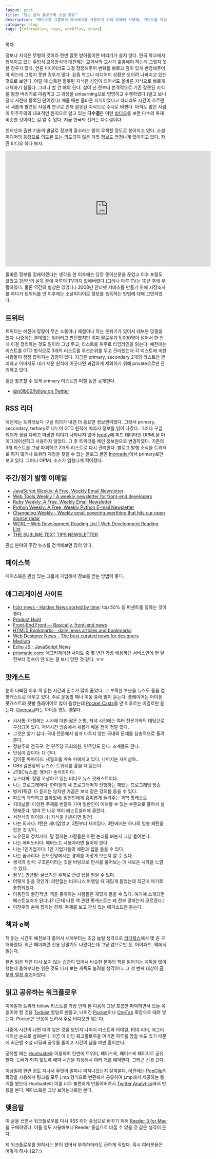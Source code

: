 ```yaml
---
layout: post
title: "정보 습득 플로우와 소셜 공유"
description: "페이스북 그룹에서 해시태그를 사용하기 위해 유래와 사용예, 가이드를 작성"
category: blog
tags: [information, news, workflow, share]
---
```


<div id="toc"><p class="toc_title">목차</p></div>


정보나 지식은 무형의 것이라 한번 잘못 받아들이면 버리기가 쉽지 않다. 한국 학교에서 행해지고 있는 주입식 교육방식의 대전제는 교과서와 교사가 훌륭해야 하는데 그렇지 못한 경우가 많다. 언론 미디어라도 그걸 정정해주어 변화를 빠르고 깊이 있게 반영해주어야 하는데 그렇지 못한 경우가 많다. 요즘 학교나 미디어의 상황은 오히려 나빠지고 있는 것으로 보인다. 어릴 때 습득한 잘못된 지식은 성인이 되어서도 올바른 지식으로 빠르게 대체하기 힘들다. 그러나 할 건 해야 한다. 십여 년 전부터 본격적으로 기존 잘못된 지식을 왕창 버리기로 마음먹고 그 과정을 unlearning으로 명명하고 수행하였다.(알고 보니 정식 사전에 등록된 단어였다) 배울 때는 올바른 지식이었다고 하더라도 시간이 흐르면서 새롭게 발견된 사실과 연구로 인해 잘못된 지식으로 수시로 바뀐다. 아직도 많은 사람이 민주주의의 대표적인 원칙으로 알고 있는 **다수결**은 이런 [비디오](https://youtu.be/Ugw3TlEaI1c)를 보면 다수의 독재 비슷한 것이라는 걸 알 수 있다. 지금 한국의 선거는 다수결이다.

인터넷과 출판 기술의 발달로 정보의 홍수라는 말이 무색할 정도로 쏟아지고 있다. 소셜미디어의 등장으로 의도된 또는 의도되지 않은 거짓 정보도 엄청나게 많아지고 있다. 잠깐 비디오 하나 보자.

<iframe width="640" height="360" src="https://www.youtube.com/embed/cSKGa_7XJkg?rel=0" frameborder="0" allowfullscreen></iframe>

올바른 정보를 접해야겠다는 생각을 한 이후에는 당장 종이신문을 끊었고 이후 포털도 끊었고 3년간의 설득 끝에 마루의 TV까지 없애버렸다.(그러나 마루 TV는 10년 후에 부활하였다. 물론 약간의 협상은 있었다.) 2008년 인터넷 서비스를 만들기 위해 시장조사를 하다가 트위터를 안 이후에는 소셜미디어로 정보를 습득하는 방법에 대해 고민하였다.

## 트위터

트위터는 예전에 맞팔이 무슨 소통이나 예절이니 하는 분위기가 있어서 대부분 맞팔을 했다. 나중에는 쓸데없는 일이라고 판단했지만 이미 팔로우가 5,000명이 넘어서 한 번에 이걸 정리하는 것도 일이라 그냥 두고, 리스트를 위주로 타임라인을 읽는다. 예전에는 리스트를 GTD 방식으로 3개의 리스트를 우선순위를 두고 관리했는데 각 리스트에 속한 사람들이 점점 많아지는 경향이 있다. 지금은 primary, secondary 2개의 리스트만 관리하고 이마저도 내가 세운 원칙에 어긋나면 과감하게 제외하기 위해 private으로만 관리하고 있다.

일단 참조할 수 있게 primary 리스트만 며칠 동안 공개한다.

* [@n0lb00/follow on Twitter](https://twitter.com/n0lb00/lists/follow)

## RSS 리더

예전에는 트위터보다 구글 리더가 내겐 더 중요한 정보원이었다. 그래서 primary, secondary, tertiary로 나누어 GTD 원칙에 따라서 정보를 읽어 나갔다. 그러나 구글 리더가 생을 다하고 마땅한 리더가 나타나지 않아 [feedly](http://feedly.com/)에 피드 데이타인 OPML을 마이그레이션하고 사용하지 않았다. 그 후 트위터를 메인 정보원으로 변경하였다. 기존의 3개 리스트를 그냥 파괴하고 2개의 리스트로 다시 관리한다. 블로그 발행 소식을 트위터로 하지 않거나 트위터 계정을 찾을 수 없는 블로그 글만 [Inoreader](http://www.inoreader.com/)에서 primary로만 보고 있다. 그러니 OPML 소스가 엄청나게 적어졌다.

## 주간/정기 발행 이메일

- [JavaScript Weekly: A Free, Weekly Email Newsletter](http://javascriptweekly.com/)
- [Web Tools Weekly | A weekly newsletter for front-end developers](http://webtoolsweekly.com/)
- [Ruby Weekly: A Free, Weekly Email Newsletter](http://rubyweekly.com/)
- [Python Weekly: A Free, Weekly Python E-mail Newsletter](http://www.pythonweekly.com/)
- [Changelog Weekly - Weekly email covering everthing that hits our open source radar](https://changelog.com/weekly/)
- [WDRL – Web Development Reading List | Web Development Reading List](https://wdrl.info/)
- [THE SUBLIME TEXT TIPS NEWSLETTER](http://sublimetexttips.com/newsletter/)

관심 분야의 주간 뉴스를 검색해보면 많이 있다.

## 페이스북

페이스북은 관심 있는 그룹에 가입해서 정보를 얻는 방법이 좋다.

## 애그리게이션 사이트

- [hckr news - Hacker News sorted by time](http://hckrnews.com/): top 50% 등 퍼센트를 정하는 것이 좋다.
- [Product Hunt](https://www.producthunt.com/tech)
- [Front-End Front — Basically, front-end news](http://frontendfront.com/)
- [HTML5 Bookmarks - daily news articles and bookmarks](http://www.html5bookmarks.com/)
- [Web Designer News - The best curated news for designers](http://www.webdesignernews.com/)
- [Medium](https://medium.com/)
- [Echo JS - JavaScript News](http://www.echojs.com/)
- [prismatic.com](data:text/html,chromewebdata): 애그리게이션 사이트 중 몇 년간 가장 애용하던 서비스인데 한 달 전부터 접속이 안 되는 걸 보니 망한 것 같다. ㅠㅠ

## 팟캐스트

눈이 나빠진 이후 책 읽는 시간과 권수가 많이 줄었다. 그 부족한 부분을 뉴스도 들을 겸 팟캐스트로 메우고 있다. 주로 운동할 때나 이동 중에 많이 듣는다. 플레이어는 아이폰 팟캐스트와 팟빵 플레이어로 많이 들었는데 [Pocket Casts](http://www.shiftyjelly.com/pocketcasts)를 안 이후로는 이걸로만 듣는다. [Overcast](https://itunes.apple.com/kr/app/overcast-podcast-player/id888422857?mt=8)라는 아이폰 앱도 괜찮다.

- 시사통: 아침에는 시사에 대한 짧은 논평, 저녁 시간에는 여러 전문가와의 대담으로 구성되어 있다. 저녁시간 방송에서 새롭게 배울 점이 정말 많다.
- 그것은 알기 싫다: 국내 언론에서 쉽게 다루지 않는 국내외 문제를 심층적으로 들려준다.
- 정봉주의 전국구: 전 민주당 국회의원. 민주당도 깐다. 조계종도 깐다.
- 민심이 갑이다: 다 깐다.
- 김어준 파파이즈: 세월호를 계속 파헤치고 있다. 나머지는 재미삼아..
- CBS 김현정의 뉴스쇼: 트위터를 훑을 때 듣는다.
- JTBC뉴스룸: 앵커가 손석희이다.
- 뉴스타파: 정말 고생하고 있는 비디오 뉴스 팟캐스트이다.
- 나는 프로그래머다: 한미일의 세 프로그래머가 진행하는 재밌는 프로그래밍 방송
- 벙커1특강: 다 듣지는 않지만 가끔은 보석 같은 강의를 들을 수 있다.
- 파토의 과학하고 앉아있네: 일반인에게 흥미롭게 들려주는 과학 팟캐스트
- 지대넓얕: 다양한 주제를 번갈아 가며 일반인이 이해할 수 있는 수준으로 풀어서 설명해준다. 얼마 전 나온 책이 베스트셀러에 올랐다.
- 서천석의 아이와 나: 자식을 키운다면 필청!
- 나는 의사다: 1탄은 재미없었고, 2탄부터 재미있다. 3탄에서는 하나의 방송 패턴을 잡은 것 같다.
- 노유진의 정치카페: 말 잘하는 사람들은 어떤 논리를 펴는지 그냥 들어본다.
- 나는 에버노터다: 에버노트 사용자라면 들어야 한다.
- 나는 1인기업가다: 1인 기업가들의 애환과 팁을 들을 수 있다.
- 나는 꼽사리다: 진보진영에서는 경제를 어떻게 보는지 알 수 있다.
- 생각의 정석: 구조론이라는 것을 바탕으로 만사를 풀어보는 데 새로운 시각을 느낄 수 있다.
- 꿈꾸는만년필: 글쓰기란 주제로 관련 팁을 얻을 수 있다.
- 어떻게 읽을 것인가: 리턴없는 비즈니스 여행일 때 재밌게 들었는데 최근에 여기로 통합되었다.
- 이동진의 빨간책방: 책을 좋아하는 사람들은 재밌게 들을 수 있다. 여기에 소개되면 베스트셀러가 된다나? (근데 다른 책 관련 팟캐스트는 왜 전부 망하는지 모르겠다.)
- 이진우의 손에 잡히는 경제: 주제를 보고 관심 있는 에피소드만 듣는다.

## 책과 e북

책 읽는 시간이 예전보다 줄어서 새해부터는 조금 늘릴 생각으로 [리디북스](http://ridibooks.com/?genre=general)에서 몇 권 구매하였다. 최근 페이퍼란 전용 단말기도 나왔다는데 그냥 앱으로만 폰, 아이패드, 맥에서 읽는다.

한번 읽은 책은 다시 보지 않는 습관이 있어서 비슷한 분야의 책을 읽어가는 계독을 많이 했는데 올해부터는 읽은 것도 다시 보는 재독도 늘려볼 생각이다. 그 첫 번째 대상이 [공부와 열정 후기](http://nolboo.github.io/blog/2015/12/28/self-education-and-the-pursuit-of-passion/)이었다.

## 읽고 공유하는 워크플로우

이메일과 트위터 follow 리스트를 가장 먼저 본 다음에 그냥 흐름만 파악하면서 오늘 꼭 읽어야 할 것을 [Todoist](https://chrome.google.com/webstore/detail/todoist-to-do-list-and-ta/jldhpllghnbhlbpcmnajkpdmadaolakh?hl=ko) 할일로 만들고, 나머진 [Pocket](https://chrome.google.com/webstore/detail/save-to-pocket/niloccemoadcdkdjlinkgdfekeahmflj)이나 [OneTab](https://chrome.google.com/webstore/detail/onetab/chphlpgkkbolifaimnlloiipkdnihall) 확장으로 때려 넣는다. Pocket은 반응이 느려서 주로 비디오만 넣는다.

나중에 시간이 나면 때려 넣은 것을 보던지 나머지 리스트와 이메일, RSS 리더, 애그리게이션 순으로 살펴본다. 가끔 이 리딩 워크플로우을 어기면 하루를 망칠 수도 있기 때문에 최근엔 소셜 리딩과 공유를 줄이고 시간이 남을 때만 훑어본다. 

공유할 때는 [Hootsuite](https://hootsuite.com/)을 이용하여 한번에 트위터, 페이스북, 페이스북 페이지로 공유한다. 도배가 되지 않도록 예약 시간을 지정해서 여러 개를 예약한다. 그리곤 신경 끈다.

이삼일에 한번 정도 지나서 무엇이 얼마나 퍼져나갔는지 살펴본다. 예전에는 [PopClip](http://macnews.tistory.com/1805)의 확장을 사용해서 링크를 모두 j.mp 형식으로 변환해서 공유하여 j.mp에서 제공하는 통계를 봤는데 Hootsuite이 이를 너무 불편하게 만들어버려서 [Twitter Analytics](https://analytics.twitter.com/)에서 반응을 본다. 페이스북은 그냥 보이는대로만 본다.

## 맺음말

이 글을 쓰면서 워크플로우를 다시 RSS 리더 중심으로 바꾸기 위해 [Reeder 3 for Mac](http://reederapp.com/mac/)을 구매하였다. 이틀 정도 사용해보니 Reeder 중심으로 바꿀 수 있을 것 같은 생각이 든다.

제 워크플로우를 원하시는 분이 있어서 부족하더라도 급하게 적었다. 혹시 여러분들은 어떻게 하시나요? :)
